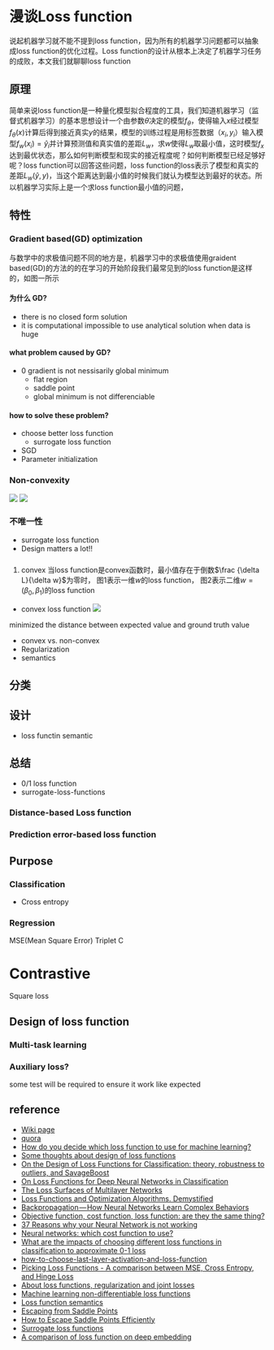 # 漫谈Loss function
说起机器学习就不能不提到loss function，因为所有的机器学习问题都可以抽象成loss function的优化过程。Loss function的设计从根本上决定了机器学习任务的成败，本文我们就聊聊loss function

## 原理
简单来说loss function是一种量化模型拟合程度的工具，我们知道机器学习（监督式机器学习）的基本思想设计一个由参数$\theta$决定的模型$f_\theta$，使得输入$x$经过模型$f_\theta(x)$计算后得到接近真实$y$的结果，模型的训练过程是用标签数据（$x_i, y_i$）输入模型$f_w(x_i) = \hat y_i$并计算预测值和真实值的差距$L_w$，求$w$使得$L_w$取最小值，这时模型$f_x$达到最优状态，那么如何判断模型和现实的接近程度呢？如何判断模型已经足够好呢？loss function可以回答这些问题，loss function的loss表示了模型和真实的差距$L_w(\hat y, y)$，当这个距离达到最小值的时候我们就认为模型达到最好的状态。所以机器学习实际上是一个求loss function最小值的问题，

## 特性
### Gradient based(GD) optimization
与数学中的求极值问题不同的地方是，机器学习中的求极值使用graident based(GD)的方法的的在学习的开始阶段我们最常见到的loss function是这样的，如图一所示

#### 为什么 GD?
- there is no closed form solution
- it is computational impossible to use analytical solution when data is huge
#### what problem caused by GD?
- 0 gradient is not nessisarily global minimum
   - flat region
   - saddle point
   - global minimum is not differenciable

#### how to solve these problem?
- choose better loss function
    - surrogate loss function
- SGD  
- Parameter initialization
### Non-convexity
![](https://i.stack.imgur.com/TY1L1.png)
![](https://www.cs.umd.edu/~tomg/img/landscapes/noshort.png)
### 不唯一性
- surrogate loss function
- Design matters a lot!!
### 



1.  convex
当loss function是convex函数时，最小值存在于倒数$\frac {\delta L}{\delta w}$为零时， 图1表示一维$w$的loss function， 图2表示二维$w = (\beta_0, \beta_1)$的loss function
- convex loss function
![](https://cdn-images-1.medium.com/max/1600/1*t6OiVIMKw3SBjNzj-lp_Fw.png)

minimized the distance between expected value and ground truth value

- convex vs. non-convex
- Regularization
- semantics

## 分类

## 设计
- loss functin semantic

## 总结

- 0/1 loss function
- surrogate-loss-functions

### Distance-based Loss function
### Prediction error-based loss function

## Purpose
### Classification
- Cross entropy
### Regression
 MSE(Mean Square Error)
 Triplet
 C
# Contrastive
 Square loss


## Design of loss function
### Multi-task learning
### Auxiliary loss?
some test will be required to ensure it work like expected


## reference
- [Wiki page](https://en.wikipedia.org/wiki/Loss_function)
- [quora](https://www.quora.com/When-is-square-loss-not-good-for-loss-function-for-regression)
- [How do you decide which loss function to use for machine learning?](https://www.quora.com/How-do-you-decide-which-loss-function-to-use-for-machine-learning)
- [Some thoughts about design of loss functions](https://www.ine.pt/revstat/pdf/rs070102.pdf)
- [On the Design of Loss Functions for Classification: theory, robustness to outliers, and SavageBoost](https://papers.nips.cc/paper/3591-on-the-design-of-loss-functions-for-classification-theory-robustness-to-outliers-and-savageboost.pdf)
- [On Loss Functions for Deep Neural Networks in Classification](https://arxiv.org/pdf/1702.05659.pdf)
- [The Loss Surfaces of Multilayer Networks](https://arxiv.org/pdf/1412.0233.pdf)
- [Loss Functions and Optimization Algorithms. Demystified](https://medium.com/data-science-group-iitr/loss-functions-and-optimization-algorithms-demystified-bb92daff331c)
- [Backpropagation — How Neural Networks Learn Complex Behaviors](https://medium.com/autonomous-agents/backpropagation-how-neural-networks-learn-complex-behaviors-9572ac161670)
- [Objective function, cost function, loss function: are they the same thing?](https://stats.stackexchange.com/questions/179026/objective-function-cost-function-loss-function-are-they-the-same-thing)
- [37 Reasons why your Neural Network is not working](https://blog.slavv.com/37-reasons-why-your-neural-network-is-not-working-4020854bd607)
- [Neural networks: which cost function to use?](https://datascience.stackexchange.com/questions/9850/neural-networks-which-cost-function-to-use)
- [What are the impacts of choosing different loss functions in classification to approximate 0-1 loss](https://stats.stackexchange.com/questions/222585/what-are-the-impacts-of-choosing-different-loss-functions-in-classification-to-a)
- [how-to-choose-last-layer-activation-and-loss-function](https://www.dlology.com/blog/how-to-choose-last-layer-activation-and-loss-function)
- [Picking Loss Functions - A comparison between MSE, Cross Entropy, and Hinge Loss](http://rohanvarma.me/Loss-Functions/)
- [About loss functions, regularization and joint losses ](http://christopher5106.github.io/deep/learning/2016/09/16/about-loss-functions-multinomial-logistic-logarithm-cross-entropy-square-errors-euclidian-absolute-frobenius-hinge.html)
- [Machine learning non-differentiable loss functions](http://khanhxnguyen.com/machine-learning-non-differentiable-loss-functions/)
- [Loss function semantics](http://hunch.net/?p=269)
- [Escaping from Saddle Points](http://www.offconvex.org/2016/03/22/saddlepoints/)
- [How to Escape Saddle Points Efficiently](http://www.offconvex.org/2017/07/19/saddle-efficiency/)
- [Surrogate loss functions](http://fa.bianp.net/blog/2014/surrogate-loss-functions-in-machine-learning/)
- [A comparison of loss function on deep embedding](https://www.slideshare.net/CenkBircanolu/a-comparison-of-loss-function-on-deep-embedding)
<!--stackedit_data:
eyJoaXN0b3J5IjpbLTg1MDc5MjM5MCwxODM5Mjg4MjAyLDkxNz
k5ODgzMywtMjQ1NjkxODA1LDE0MTMwMTIxMDUsLTEzOTU2NTk2
MzksLTE4MjQyOTUzMzIsLTE1OTY4MDUwLDExMDk1ODk3ODYsLT
Y0NTcyNTg4OCwyNTE5MTQ5NzQsLTgyMjE2NDE4NV19
-->